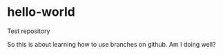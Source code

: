# hello-world
Test repository

So this is about learning how to use branches on github.
Am I doing well?
